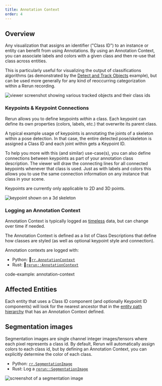 ```yaml
---
title: Annotation Context
order: 4
---
```


## Overview

Any visualization that assigns an identifier ("Class ID") to an instance or entity can benefit from using Annotations.
By using an Annotation Context, you can associate labels and colors with a given class and then re-use
that class across entities.

<!-- Example link should point to `latest` but at the time of writing the samples just got renamed -->
This is particularly useful for visualizing the output of classifications algorithms
(as demonstrated by the [Detect and Track Objects](https://github.com/rerun-io/rerun/tree/main/examples/python/detect_and_track_objects) example),
but can be used more generally for any kind of reoccurring categorization within a Rerun recording.

<picture>
  <source media="(max-width: 480px)" srcset="https://static.rerun.io/classids/7f881338f1970161f52a00f1ddd01d4dcccf8a46/480w.png">
  <source media="(max-width: 768px)" srcset="https://static.rerun.io/classids/7f881338f1970161f52a00f1ddd01d4dcccf8a46/768w.png">
  <source media="(max-width: 1024px)" srcset="https://static.rerun.io/classids/7f881338f1970161f52a00f1ddd01d4dcccf8a46/1024w.png">
  <img src="https://static.rerun.io/classids/7f881338f1970161f52a00f1ddd01d4dcccf8a46/full.png" alt="viewer screenshot showing various tracked objects and their class ids">
</picture>



### Keypoints & Keypoint Connections

Rerun allows you to define keypoints *within* a class.
Each keypoint can define its own properties (colors, labels, etc.) that overwrite its parent class.

A typical example usage of keypoints is annotating the joints of a skeleton within a pose detection.
In that case, the entire detected pose/skeleton is assigned a Class ID and each joint within gets a Keypoint ID.

To help you more with this (and similar) use-case(s), you can also define connections between keypoints
as part of your annotation class description.
The viewer will draw the connecting lines for all connected keypoints whenever that class is used.
Just as with labels and colors this allows you to use the same connection information on any instance that class in your scene.

Keypoints are currently only applicable to 2D and 3D points.

<picture>
  <img src="https://static.rerun.io/keypoints/07b268032ab7cd26812de6b83e018b8ab55ed2f2/full.png" alt="keypoint shown on a 3d skeleton">
</picture>



### Logging an Annotation Context

Annotation Context is typically logged as [timeless](timelines.md#timeless-data) data, but can change over time if needed.

The Annotation Context is defined as a list of Class Descriptions that define how classes are styled
(as well as optional keypoint style and connection).

Annotation contexts are logged with:

* Python: 🐍[`rr.AnnotationContext`](https://ref.rerun.io/docs/python/nightly/common/archetypes/#rerun.archetypes.AnnotationContext)
* Rust: 🦀[`rerun::AnnotationContext`](https://docs.rs/rerun/0.9.0-alpha.6/rerun/archetypes/struct.AnnotationContext.html#)

code-example: annotation-context


## Affected Entities

Each entity that uses a Class ID component (and optionally Keypoint ID components) will look for
the nearest ancestor that in the [entity path hierarchy](entity-path.md#path-hierarchy-functions) that has an Annotation Context defined.


## Segmentation images

Segmentation images are single channel integer images/tensors where each pixel represents a class id.
By default, Rerun will automatically assign colors to each class id, but by defining an Annotation Context,
you can explicitly determine the color of each class.

* Python: [`rr.SegmentationImage`](https://ref.rerun.io/docs/python/nightly/common/archetypes/#rerun.archetypes.SegmentationImage)
* Rust: Log a [`rerun::SegmentationImage`](https://docs.rs/rerun/0.9.0-alpha.6/rerun/archetypes/struct.SegmentationImage.html)

<picture>
  <source media="(max-width: 480px)" srcset="https://static.rerun.io/segmentation_image/f48e7db9a1253f35b55205acd55d4b84ab1d8434/480w.png">
  <source media="(max-width: 768px)" srcset="https://static.rerun.io/segmentation_image/f48e7db9a1253f35b55205acd55d4b84ab1d8434/768w.png">
  <img src="https://static.rerun.io/segmentation_image/f48e7db9a1253f35b55205acd55d4b84ab1d8434/full.png" alt="screenshot of a segmentation image">
</picture>
